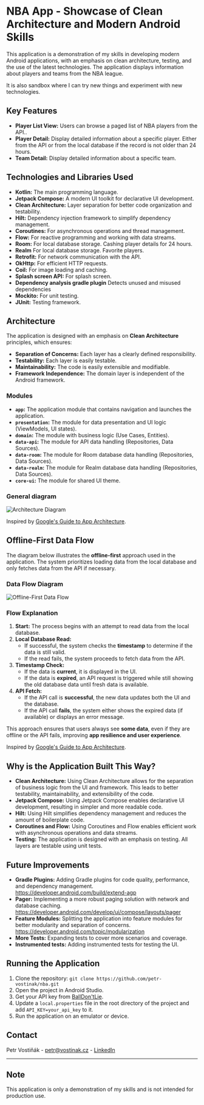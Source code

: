 # NBA App - Showcase of Clean Architecture and Modern Android Skills

This application is a demonstration of my skills in developing modern Android applications, with an emphasis on clean architecture, testing, and the use of the latest technologies. The application displays information about players and teams from the NBA league. 

It is also sandbox where I can try new things and experiment with new technologies.

## Key Features

*   **Player List View:** Users can browse a paged list of NBA players from the API..
*   **Player Detail:** Display detailed information about a specific player. Either from the API or from the local database if the record is not older than 24 hours.
*   **Team Detail:** Display detailed information about a specific team.

## Technologies and Libraries Used

*   **Kotlin:** The main programming language.
*   **Jetpack Compose:** A modern UI toolkit for declarative UI development.
*   **Clean Architecture:** Layer separation for better code organization and testability.
*   **Hilt:** Dependency injection framework to simplify dependency management.
*   **Coroutines:** For asynchronous operations and thread management.
*   **Flow:** For reactive programming and working with data streams.
*   **Room:** For local database storage. Cashing player details for 24 hours.
*   **Realm** For local database storage. Favorite players.
*   **Retrofit:** For network communication with the API.
*   **OkHttp:** For efficient HTTP requests.
*   **Coil:** For image loading and caching.
*   **Splash screen API:** For splash screen.
*   **Dependency analysis gradle plugin** Detects unused and misused dependencies
*   **Mockito:** For unit testing.
*   **JUnit:** Testing framework.

## Architecture

The application is designed with an emphasis on **Clean Architecture** principles, which ensures:

*   **Separation of Concerns:** Each layer has a clearly defined responsibility.
*   **Testability:** Each layer is easily testable.
*   **Maintainability:** The code is easily extensible and modifiable.
*   **Framework Independence:** The domain layer is independent of the Android framework.

### Modules

*   **`app`:** The application module that contains navigation and launches the application.
*   **`presentation`:** The module for data presentation and UI logic (ViewModels, UI states).
*   **`domain`:** The module with business logic (Use Cases, Entities).
*   **`data-api`:** The module for API data handling (Repositories, Data Sources).
*   **`data-room`:** The module for Room database data handling (Repositories, Data Sources).
*   **`data-realm`:** The module for Realm database data handling (Repositories, Data Sources).
*   **`core-ui`:** The module for shared UI theme.

### General diagram

![Architecture Diagram](architecture_diagram.png)

Inspired by [Google's Guide to App Architecture](https://developer.android.com/topic/architecture).

## Offline-First Data Flow

The diagram below illustrates the **offline-first** approach used in the application. The system prioritizes loading data from the local database and only fetches data from the API if necessary.

### Data Flow Diagram

![Offline-First Data Flow](offline_first_diagram.png)

### Flow Explanation

1. **Start:** The process begins with an attempt to read data from the local database.
2. **Local Database Read:**
    - If successful, the system checks the **timestamp** to determine if the data is still valid.
    - If the read fails, the system proceeds to fetch data from the API.
3. **Timestamp Check:**
    - If the data is **current**, it is displayed in the UI.
    - If the data is **expired**, an API request is triggered while still showing the old database data until fresh data is available.
4. **API Fetch:**
    - If the API call is **successful**, the new data updates both the UI and the database.
    - If the API call **fails**, the system either shows the expired data (if available) or displays an error message.

This approach ensures that users always see **some data**, even if they are offline or the API fails, improving **app resilience and user experience**. 

Inspired by [Google's Guide to App Architecture](https://developer.android.com/topic/architecture/data-layer/offline-first).

## Why is the Application Built This Way?

*   **Clean Architecture:** Using Clean Architecture allows for the separation of business logic from the UI and framework. This leads to better testability, maintainability, and extensibility of the code.
*   **Jetpack Compose:** Using Jetpack Compose enables declarative UI development, resulting in simpler and more readable code.
*   **Hilt:** Using Hilt simplifies dependency management and reduces the amount of boilerplate code.
*   **Coroutines and Flow:** Using Coroutines and Flow enables efficient work with asynchronous operations and data streams.
*   **Testing:** The application is designed with an emphasis on testing. All layers are testable using unit tests.

## Future Improvements

*   **Gradle Plugins:** Adding Gradle plugins for code quality, performance, and dependency management. https://developer.android.com/build/extend-agp
*   **Pager:** Implementing a more robust paging solution with network and database caching. https://developer.android.com/develop/ui/compose/layouts/pager
*   **Feature Modules:** Splitting the application into feature modules for better modularity and separation of concerns. https://developer.android.com/topic/modularization
*   **More Tests:** Expanding tests to cover more scenarios and coverage.
*   **Instrumented tests:** Adding instrumented tests for testing the UI.

## Running the Application

1.  Clone the repository: `git clone https://github.com/petr-vostinak/nba.git`
2.  Open the project in Android Studio.
3.  Get your API key from [BallDon'tLie](https://www.balldontlie.io/).
4.  Update a `local.properties` file in the root directory of the project and add `API_KEY=your_api_key` to it.
5.  Run the application on an emulator or device.

## Contact

Petr Vostiňák - petr@vostinak.cz - [LinkedIn](https://www.linkedin.com/in/petrvostinak/)

---

## Note

This application is only a demonstration of my skills and is not intended for production use.